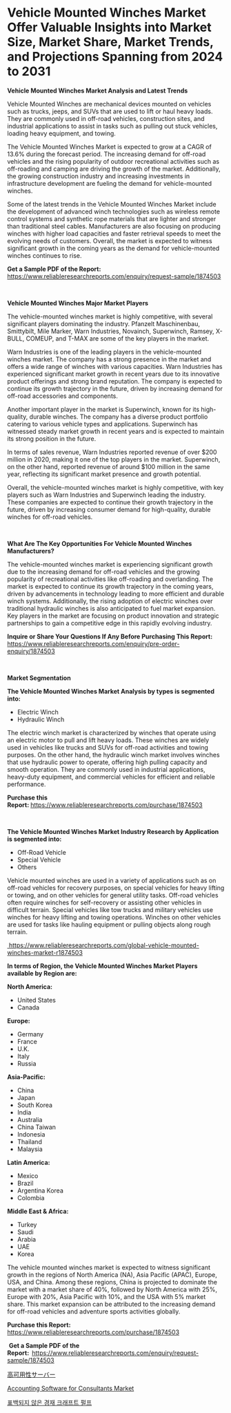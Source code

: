 <p><h1>Vehicle Mounted Winches Market Offer Valuable Insights into Market Size, Market Share, Market Trends, and Projections Spanning from 2024 to 2031</h1></p><p><strong>Vehicle Mounted Winches Market Analysis and Latest Trends</strong></p>
<p><p>Vehicle Mounted Winches are mechanical devices mounted on vehicles such as trucks, jeeps, and SUVs that are used to lift or haul heavy loads. They are commonly used in off-road vehicles, construction sites, and industrial applications to assist in tasks such as pulling out stuck vehicles, loading heavy equipment, and towing.</p><p>The Vehicle Mounted Winches Market is expected to grow at a CAGR of 13.6% during the forecast period. The increasing demand for off-road vehicles and the rising popularity of outdoor recreational activities such as off-roading and camping are driving the growth of the market. Additionally, the growing construction industry and increasing investments in infrastructure development are fueling the demand for vehicle-mounted winches.</p><p>Some of the latest trends in the Vehicle Mounted Winches Market include the development of advanced winch technologies such as wireless remote control systems and synthetic rope materials that are lighter and stronger than traditional steel cables. Manufacturers are also focusing on producing winches with higher load capacities and faster retrieval speeds to meet the evolving needs of customers. Overall, the market is expected to witness significant growth in the coming years as the demand for vehicle-mounted winches continues to rise.</p></p>
<p><strong>Get a Sample PDF of the Report:&nbsp;</strong> <a href="https://www.reliableresearchreports.com/enquiry/request-sample/1874503">https://www.reliableresearchreports.com/enquiry/request-sample/1874503</a></p>
<p>&nbsp;</p>
<p><strong>Vehicle Mounted Winches Major Market Players</strong></p>
<p><p>The vehicle-mounted winches market is highly competitive, with several significant players dominating the industry. Pfanzelt Maschinenbau, Smittybilt, Mile Marker, Warn Industries, Novainch, Superwinch, Ramsey, X-BULL, COMEUP, and T-MAX are some of the key players in the market.</p><p>Warn Industries is one of the leading players in the vehicle-mounted winches market. The company has a strong presence in the market and offers a wide range of winches with various capacities. Warn Industries has experienced significant market growth in recent years due to its innovative product offerings and strong brand reputation. The company is expected to continue its growth trajectory in the future, driven by increasing demand for off-road accessories and components.</p><p>Another important player in the market is Superwinch, known for its high-quality, durable winches. The company has a diverse product portfolio catering to various vehicle types and applications. Superwinch has witnessed steady market growth in recent years and is expected to maintain its strong position in the future.</p><p>In terms of sales revenue, Warn Industries reported revenue of over $200 million in 2020, making it one of the top players in the market. Superwinch, on the other hand, reported revenue of around $100 million in the same year, reflecting its significant market presence and growth potential.</p><p>Overall, the vehicle-mounted winches market is highly competitive, with key players such as Warn Industries and Superwinch leading the industry. These companies are expected to continue their growth trajectory in the future, driven by increasing consumer demand for high-quality, durable winches for off-road vehicles.</p></p>
<p>&nbsp;</p>
<p><strong>What Are The Key Opportunities For Vehicle Mounted Winches Manufacturers?</strong></p>
<p><p>The vehicle-mounted winches market is experiencing significant growth due to the increasing demand for off-road vehicles and the growing popularity of recreational activities like off-roading and overlanding. The market is expected to continue its growth trajectory in the coming years, driven by advancements in technology leading to more efficient and durable winch systems. Additionally, the rising adoption of electric winches over traditional hydraulic winches is also anticipated to fuel market expansion. Key players in the market are focusing on product innovation and strategic partnerships to gain a competitive edge in this rapidly evolving industry.</p></p>
<p><strong>Inquire or Share Your Questions If Any Before Purchasing This Report:</strong> <a href="https://www.reliableresearchreports.com/enquiry/pre-order-enquiry/1874503">https://www.reliableresearchreports.com/enquiry/pre-order-enquiry/1874503</a></p>
<p>&nbsp;</p>
<p><strong>Market Segmentation</strong></p>
<p><strong>The Vehicle Mounted Winches Market Analysis by types is segmented into:</strong></p>
<p><ul><li>Electric Winch</li><li>Hydraulic Winch</li></ul></p>
<p><p>The electric winch market is characterized by winches that operate using an electric motor to pull and lift heavy loads. These winches are widely used in vehicles like trucks and SUVs for off-road activities and towing purposes. On the other hand, the hydraulic winch market involves winches that use hydraulic power to operate, offering high pulling capacity and smooth operation. They are commonly used in industrial applications, heavy-duty equipment, and commercial vehicles for efficient and reliable performance.</p></p>
<p><strong>Purchase this Report:&nbsp;</strong><a href="https://www.reliableresearchreports.com/purchase/1874503">https://www.reliableresearchreports.com/purchase/1874503</a></p>
<p>&nbsp;</p>
<p><strong>The Vehicle Mounted Winches Market Industry Research by Application is segmented into:</strong></p>
<p><ul><li>Off-Road Vehicle</li><li>Special Vehicle</li><li>Others</li></ul></p>
<p><p>Vehicle mounted winches are used in a variety of applications such as on off-road vehicles for recovery purposes, on special vehicles for heavy lifting or towing, and on other vehicles for general utility tasks. Off-road vehicles often require winches for self-recovery or assisting other vehicles in difficult terrain. Special vehicles like tow trucks and military vehicles use winches for heavy lifting and towing operations. Winches on other vehicles are used for tasks like hauling equipment or pulling objects along rough terrain.</p></p>
<p><a href="https://www.reliableresearchreports.com/global-vehicle-mounted-winches-market-r1874503">&nbsp;https://www.reliableresearchreports.com/global-vehicle-mounted-winches-market-r1874503</a></p>
<p><strong>In terms of Region, the Vehicle Mounted Winches Market Players available by Region are:</strong></p>
<p>
    <p> <strong> North America: </strong>
        <ul>
            <li>United States</li>
            <li>Canada</li>
        </ul>
        </p> 
    <p> <strong> Europe: </strong>
        <ul>
            <li>Germany</li>
            <li>France</li>
            <li>U.K.</li>
            <li>Italy</li>
            <li>Russia</li>
        </ul>
        </p> 
    <p> <strong> Asia-Pacific: </strong>
        <ul>
            <li>China</li>
            <li>Japan</li>
            <li>South Korea</li>
            <li>India</li>
            <li>Australia</li>
            <li>China Taiwan</li>
            <li>Indonesia</li>
            <li>Thailand</li>
            <li>Malaysia</li>
        </ul>
        </p> 
    <p> <strong> Latin America: </strong>
        <ul>
            <li>Mexico</li>
            <li>Brazil</li>
            <li>Argentina Korea</li>
            <li>Colombia</li>
        </ul>
        </p> 
    <p> <strong> Middle East & Africa: </strong>
        <ul>
            <li>Turkey</li>
            <li>Saudi</li>
            <li>Arabia</li>
            <li>UAE</li>
            <li>Korea</li>
        </ul>
    </p>
    </p>
<p><p>The vehicle mounted winches market is expected to witness significant growth in the regions of North America (NA), Asia Pacific (APAC), Europe, USA, and China. Among these regions, China is projected to dominate the market with a market share of 40%, followed by North America with 25%, Europe with 20%, Asia Pacific with 10%, and the USA with 5% market share. This market expansion can be attributed to the increasing demand for off-road vehicles and adventure sports activities globally.</p></p>
<p><strong>Purchase this Report: </strong><a href="https://www.reliableresearchreports.com/purchase/1874503">https://www.reliableresearchreports.com/purchase/1874503</a></p>
<p>&nbsp;<strong>Get a Sample PDF of the Report:&nbsp;&nbsp;</strong><a href="https://www.reliableresearchreports.com/enquiry/request-sample/1874503">https://www.reliableresearchreports.com/enquiry/request-sample/1874503</a></p>
<p><strong></strong></p>
<p><p><a href="https://medium.com/@alfredodance/%E9%AB%98%E5%8F%AF%E7%94%A8%E6%80%A7%E3%82%B5%E3%83%BC%E3%83%90%E3%83%BC%E5%B8%82%E5%A0%B4%E3%81%AE%E8%A6%8F%E6%A8%A1%E3%81%A8%E5%B8%82%E5%A0%B4%E5%8B%95%E5%90%91-%E5%AE%8C%E5%85%A8%E3%81%AA%E6%A5%AD%E7%95%8C%E6%A6%82%E8%A6%B3-2024%E5%B9%B4%E3%81%8B%E3%82%892031%E5%B9%B4%E3%81%BE%E3%81%A7-dac163d3b78d">高可用性サーバー</a></p><p><a href="https://cedar-agate-3da.notion.site/Accounting-Software-for-Consultants-Market-Trends-Forecast-and-Competitive-Analysis-to-2031-aa4d366a1be24bfcbbe6ba51fa1d7e2b">Accounting Software for Consultants Market</a></p><p><a href="https://medium.com/@toreygrimes2022/%EB%AF%B8%ED%99%A9%EB%AA%A9-%ED%95%98%EB%93%9C%EC%9B%A8%EC%96%B4%EB%93%9C-%ED%81%AC%EB%9E%98%ED%94%84%ED%8A%B8-%ED%8E%84%ED%94%84-%EC%8B%9C%EC%9E%A5-%EB%B6%84%EC%84%9D-cagr-%EC%8B%9C%EC%9E%A5-%EC%84%B8%EB%B6%84%ED%99%94-%EB%B0%8F-%EA%B8%80%EB%A1%9C%EB%B2%8C-%EC%82%B0%EC%97%85-%EA%B0%9C%EC%9A%94-08c34835d6fd">표백되지 않은 경재 크래프트 펄프</a></p></p>